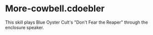 # More-cowbell.cdoebler
This skill plays Blue Oyster Cult's "Don't Fear the Reaper" through the enclosure speaker.
